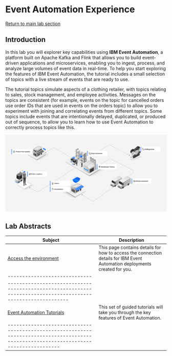 # Event Automation Experience  

[Return to main lab section](../index.md#lab-section)

## Introduction
In this lab you will explorer key capabilities using **IBM Event Automation**, a platform built on Apache Kafka and Flink that allows you to build event-driven applications and microservices, enabling you to ingest, process, and analyze large volumes of event data in real-time.
To help you start exploring the features of IBM Event Automation, the tutorial includes a small selection of topics with a live stream of events that are ready to use.

The tutorial topics simulate aspects of a clothing retailer, with topics relating to sales, stock management, and employee activities. Messages on the topics are consistent (for example, events on the topic for cancelled orders use order IDs that are used in events on the orders topic) to allow you to experiment with joining and correlating events from different topics. Some topics include events that are intentionally delayed, duplicated, or produced out of sequence, to allow you to learn how to use Event Automation to correctly process topics like this.

![](images/scenario.png)


## Lab Abstracts

|  Subject                            | Description                                            |                                                               
|-----------------------------|------------------------------------------------------------------------------------------------------------|
|[Access the environment](https://ibm.github.io/event-automation/tutorials/guided/tutorial-access)       | This page contains details for how to access the connection details for IBM Event Automation deployments created for you. 
|-----------------------------|
------------------------------------------------------------------------------------------------------------|
|[Event Automation Tutorials](https://ibm.github.io/event-automation/tutorials/)       | This set of guided tutorials will take you through the key features of Event Automation.
|--------------------------------------------------------------------------------------------------------------------------------------|

